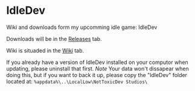 # IdleDev
Wiki and downloads form my upcomming idle game: IdleDev

Downloads will be in the [Releases](https://github.com/NotToxicDev/IdleDev/releases) tab.

Wiki is situaded in the [Wiki](https://github.com/NotToxicDev/IdleDev/wiki) tab.

If you already have a version of IdleDev installed on your computor when updating, please uninstall that first.
*Note* Your data won't dissapear when doing this, but if you want to back it up, please copy the "IdleDev" folder located at: `%appdata%\..\LocalLow\NotToxicDev Studios\`
